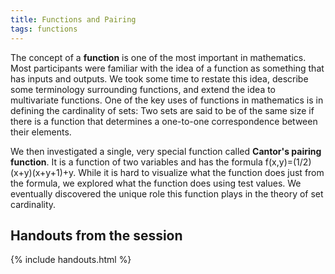 ```yaml
---
title: Functions and Pairing
tags: functions
---
```


The concept of a **function** is one of the most important in mathematics. Most participants were familiar with the idea of a function as something that has inputs and outputs. We took some time to restate this idea, describe some terminology surrounding functions, and extend the idea to multivariate functions. One of the key uses of functions in mathematics is in defining the cardinality of sets: Two sets are said to be of the same size if there is a function that determines a one-to-one correspondence between their elements.

We then investigated a single, very special function called **Cantor's pairing function**. It is a function of two variables and has the formula f(x,y)=(1/2)(x+y)(x+y+1)+y. While it is hard to visualize what the function does just from the formula, we explored what the function does using test values. We eventually discovered the unique role this function plays in the theory of set cardinality.

## Handouts from the session

{% include handouts.html %}
